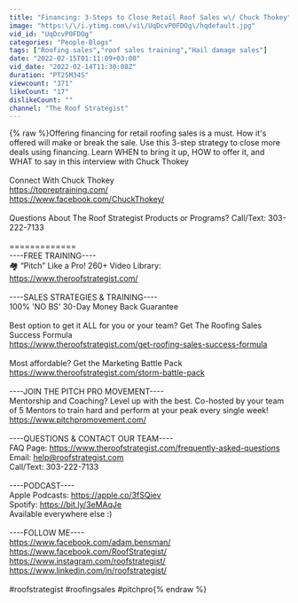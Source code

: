 ```yaml
---
title: "Financing: 3-Steps to Close Retail Roof Sales w\/ Chuck Thokey"
image: "https:\/\/i.ytimg.com\/vi\/UqDcvP0FDOg\/hqdefault.jpg"
vid_id: "UqDcvP0FDOg"
categories: "People-Blogs"
tags: ["Roofing sales","roof sales training","Hail damage sales"]
date: "2022-02-15T01:11:09+03:00"
vid_date: "2022-02-14T11:30:08Z"
duration: "PT25M34S"
viewcount: "371"
likeCount: "17"
dislikeCount: ""
channel: "The Roof Strategist"
---
```

{% raw %}Offering financing for retail roofing sales is a must. How it's offered will make or break the sale. Use this 3-step strategy to close more deals using financing. Learn WHEN to bring it up, HOW to offer it,  and WHAT to say in this interview with Chuck Thokey<br /><br />Connect With Chuck Thokey <br /><a rel="nofollow" target="blank" href="https://topreptraining.com/">https://topreptraining.com/</a><br /><a rel="nofollow" target="blank" href="https://www.facebook.com/ChuckThokey/">https://www.facebook.com/ChuckThokey/</a><br /><br />Questions About The Roof Strategist Products or Programs? Call/Text: 303-222-7133<br /><br />=============<br />----FREE TRAINING----<br />🏘️ “Pitch” Like a Pro! 260+ Video Library: <a rel="nofollow" target="blank" href="https://www.theroofstrategist.com/">https://www.theroofstrategist.com/</a><br /><br />----SALES STRATEGIES &amp; TRAINING----<br />100% 'NO BS' 30-Day Money Back Guarantee<br /> <br />Best option to get it ALL for you or your team? Get The Roofing Sales Success Formula<br /><a rel="nofollow" target="blank" href="https://www.theroofstrategist.com/get-roofing-sales-success-formula">https://www.theroofstrategist.com/get-roofing-sales-success-formula</a><br /> <br />Most affordable? Get the Marketing Battle Pack<br /><a rel="nofollow" target="blank" href="https://www.theroofstrategist.com/storm-battle-pack">https://www.theroofstrategist.com/storm-battle-pack</a><br /><br />----JOIN THE PITCH PRO MOVEMENT----<br />Mentorship and Coaching? Level up with the best. Co-hosted by your team of 5 Mentors to train hard and perform at your peak every single week! <a rel="nofollow" target="blank" href="https://www.pitchpromovement.com/">https://www.pitchpromovement.com/</a><br /> <br />----QUESTIONS &amp; CONTACT OUR TEAM----<br />FAQ Page: <a rel="nofollow" target="blank" href="https://www.theroofstrategist.com/frequently-asked-questions">https://www.theroofstrategist.com/frequently-asked-questions</a><br />Email: help@roofstrategist.com<br />Call/Text: 303-222-7133<br /><br />----PODCAST----<br />Apple Podcasts: <a rel="nofollow" target="blank" href="https://apple.co/3fSQiev">https://apple.co/3fSQiev</a><br />Spotify: <a rel="nofollow" target="blank" href="https://bit.ly/3eMAqJe">https://bit.ly/3eMAqJe</a><br />Available everywhere else :)<br /><br />----FOLLOW ME----<br /><a rel="nofollow" target="blank" href="https://www.facebook.com/adam.bensman/">https://www.facebook.com/adam.bensman/</a> <br /><a rel="nofollow" target="blank" href="https://www.facebook.com/RoofStrategist/">https://www.facebook.com/RoofStrategist/</a><br /><a rel="nofollow" target="blank" href="https://www.instagram.com/roofstrategist/">https://www.instagram.com/roofstrategist/</a><br /><a rel="nofollow" target="blank" href="https://www.linkedin.com/in/roofstrategist/">https://www.linkedin.com/in/roofstrategist/</a><br /><br />#roofstrategist #roofingsales #pitchpro{% endraw %}

